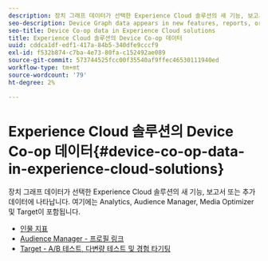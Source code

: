 ```yaml
---
description: 장치 그래프 데이터가 선택한 Experience Cloud 솔루션의 새 기능, 보고서 또는 추가 데이터에 나타납니다. 여기에는 Analytics, Audience Manager, Media Optimizer 및 Target이 포함됩니다.
seo-description: Device Graph data appears in new features, reports, or additional data in selected Experience Cloud solutions. These include Analytics, Audience Manager, Media Optimizer, and Target.
seo-title: Device Co-op data in Experience Cloud solutions
title: Experience Cloud 솔루션의 Device Co-op 데이터
uuid: cddca1df-edf1-417a-84b5-340dfe9cccf9
exl-id: f532b874-c7ba-4e73-80fa-c152492ae089
source-git-commit: 573744525fcc00f35540af9ffec46530111940ed
workflow-type: tm+mt
source-wordcount: '79'
ht-degree: 2%

---
```


# Experience Cloud 솔루션의 Device Co-op 데이터{#device-co-op-data-in-experience-cloud-solutions}

장치 그래프 데이터가 선택한 Experience Cloud 솔루션의 새 기능, 보고서 또는 추가 데이터에 나타납니다. 여기에는 Analytics, Audience Manager, Media Optimizer 및 Target이 포함됩니다.

* [인물 지표](people.md)
* [Audience Manager - 프로필 링크](proflie-link.md)
* [Target - A/B 테스트, 다변량 테스트 및 경험 타기팅](target.md)
